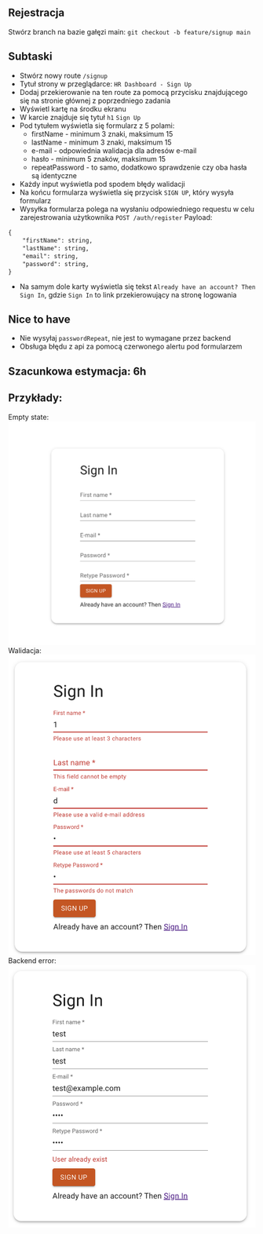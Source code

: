 ## Rejestracja
Stwórz branch na bazie gałęzi main:
`git checkout -b feature/signup main`

## Subtaski
- Stwórz nowy route `/signup`
- Tytuł strony w przeglądarce: `HR Dashboard - Sign Up`
- Dodaj przekierowanie na ten route za pomocą przycisku znajdującego się na stronie głównej z poprzedniego zadania
- Wyświetl kartę na środku ekranu
- W karcie znajduje się tytuł `h1` `Sign Up`
- Pod tytułem wyświetla się formularz z 5 polami:
    - firstName - minimum 3 znaki, maksimum 15
    - lastName - minimum 3 znaki, maksimum 15
    - e-mail - odpowiednia walidacja dla adresów e-mail
    - hasło -  minimum 5 znaków, maksimum 15
    - repeatPassword - to samo, dodatkowo sprawdzenie czy oba hasła są identyczne
- Każdy input wyświetla pod spodem błędy walidacji
- Na końcu formularza wyświetla się przycisk `SIGN UP`, który wysyła formularz
- Wysyłka formularza polega na wysłaniu odpowiedniego requestu w celu zarejestrowania użytkownika
`POST /auth/register`
Payload:
```
{
    "firstName": string,
    "lastName": string,
    "email": string,
    "password": string,
}
```
- Na samym dole karty wyświetla się tekst `Already have an account? Then Sign In`, gdzie `Sign In` to link przekierowujący na stronę logowania

## Nice to have
- Nie wysyłaj `passwordRepeat`, nie jest to wymagane przez backend
- Obsługa błędu z api za pomocą czerwonego alertu pod formularzem

## Szacunkowa estymacja: 6h

## Przykłady:
Empty state:
![Sign up](./sign-up.png "Sign up")
Walidacja:
![Validation](./sign-up-validation.png "Sign up validation")
Backend error:
![Backend error](./sign-up-be-error.png "Sign up backend error")
